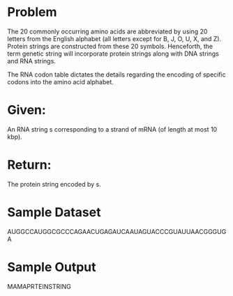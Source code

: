 # Problem

The 20 commonly occurring amino acids are abbreviated by using 20 letters from the English alphabet (all letters except for
B, J, O, U, X, and Z). Protein strings are constructed from these 20 symbols. Henceforth, the term genetic string will 
incorporate protein strings along with DNA strings and RNA strings.

The RNA codon table dictates the details regarding the encoding of specific codons into the amino acid alphabet.

# Given:
An RNA string s corresponding to a strand of mRNA (of length at most 10 kbp).

# Return: 
The protein string encoded by s.

# Sample Dataset

AUGGCCAUGGCGCCCAGAACUGAGAUCAAUAGUACCCGUAUUAACGGGUGA

# Sample Output

MAMAPRTEINSTRING
